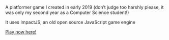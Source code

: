 A platformer game I created in early 2019 (don’t judge too harshly please, it was only my second year as a Computer Science student!)

It uses ImpactJS, an old open source JavaScript game engine

[Play now here!](http://kickem2.s3-website.us-east-2.amazonaws.com/)


